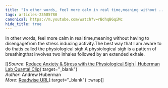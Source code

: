 ```yaml
---
title: "In other words, feel more calm in real time,meaning without ..."
tags: articles-23585780
canonical: https://m.youtube.com/watch?v=rBdhqBGqiMc
hide_title: true
---
```


In other words, feel more calm in real time,meaning without having to disengagefrom the stress inducing activity.The best way that I am aware to do thatis called the physiological sigh.A physiological sigh is a pattern of breathingthat involves two inhales followed by an extended exhale.


[[_Source_: [Reduce Anxiety & Stress with the Physiological Sigh | Huberman Lab Quantal Clip](https://m.youtube.com/watch?v=rBdhqBGqiMc){:target="_blank"}<br>
_Author_: Andrew Huberman<br>
_More_: [Readwise URL](https://readwise.io/open/461904093){:target="_blank"}
::wrap]]